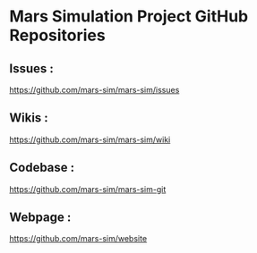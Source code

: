 # Mars Simulation Project GitHub Repositories

## Issues :
https://github.com/mars-sim/mars-sim/issues

## Wikis :
https://github.com/mars-sim/mars-sim/wiki

## Codebase :
https://github.com/mars-sim/mars-sim-git

## Webpage :
https://github.com/mars-sim/website

